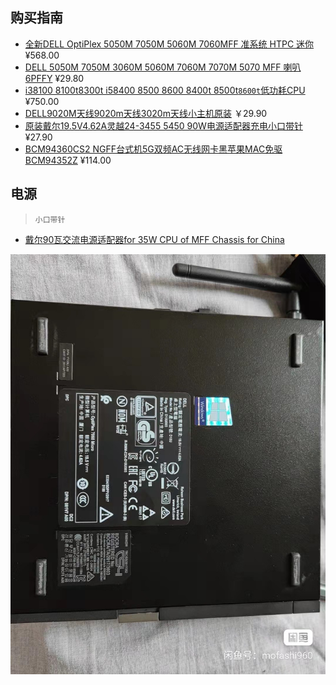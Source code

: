 ## 购买指南

* [全新DELL OptiPlex 5050M 7050M 5060M 7060MFF 准系统 HTPC 迷你](https://item.taobao.com/item.htm?spm=a230r.1.14.1.70be37f8FOSq03&id=548809238506&ns=1&abbucket=12#detail) ¥568.00
* [DELL 5050M 7050M 3060M 5060M 7060M 7070M 5070 MFF 喇叭 6PFFY](https://item.taobao.com/item.htm?spm=a1z10.3-c-s.w4002-4978783417.23.72a653e9ze1O08&id=619806659233) ¥29.80
* [i38100 8100t8300t i58400 8500 8600 8400t 8500t`8600t`低功耗CPU](https://item.taobao.com/item.htm?spm=a1z09.2.0.0.39472e8dt9PktB&id=677272022061&_u=33dra0044d8) ¥750.00
* [DELL9020M天线9020m天线3020m天线小主机原装](https://market.m.taobao.com/app/idleFish-F2e/fish-pc/web/detail.html?id=632478383079&spm=a1z09.2.0.0.39472e8dt9PktB&_u=33dra005733) ￥29.90
* [原装戴尔19.5V4.62A灵越24-3455 5450 90W电源适配器充电小口带针](https://item.taobao.com/item.htm?spm=a1z0d.7625083.1998302264.5.5c5f4e69fO93CL&id=668308204780) ¥27.90
* [BCM94360CS2 NGFF台式机5G双频AC无线网卡黑苹果MAC免驱BCM94352Z](https://item.taobao.com/item.htm?spm=a1z09.2.0.0.951c2e8dMuRrxC&id=547297946677&_u=33dra007360) ¥114.00



## 电源

> `小口带针`

* [戴尔90瓦交流电源适配器for 35W CPU of MFF Chassis for China](https://www.dell.com/zh-cn/shop/%E6%88%B4%E5%B0%9490%E7%93%A6%E4%BA%A4%E6%B5%81%E7%94%B5%E6%BA%90%E9%80%82%E9%85%8D%E5%99%A8for-35w-cpu-of-mff-chassis-for-china/apd/450-ahnl/%E7%94%B5%E8%84%91%E5%A4%96%E8%AE%BE%E4%BA%A7%E5%93%81#overview_section)


<img src="./01.jpeg" />